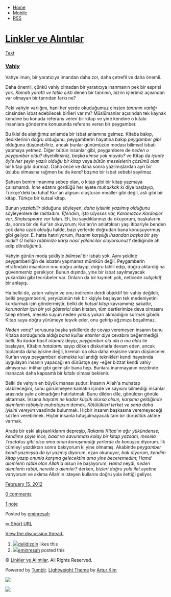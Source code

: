 -   [Home](/)
-   [Mobile](/mobile)
-   [RSS](http://eminresah.tumblr.com/rss)

[Linkler ve Alıntılar](/)
=========================

[Text](http://eminresah.tumblr.com/post/17634707776/vahiy)

### [Vahiy](http://eminresah.tumblr.com/post/17634707776/vahiy)

Vahye iman, bir yaratıcıya imandan daha zor, daha çetrefil ve daha
önemli.

Daha önemli, çünkü vahiy olmadan bir yaratıcıya inanmanın pek bir
esprisi yok. *Kainatı yarattı ve tatile çıktı* denen bir tanrının, bizim
işlerimiz açısından var olmayan bir tanrıdan farkı ne?

Peki vahyin varlığını, hani her yerde okuduğumuz cinsten *tanrının
varlığı* cinsinden isbat edebilecek birileri var mı? Müslümanlar
açısından tek kaynak kendine bu konuda referans veren bir kitap ve yine
kendine o kitabı insanlara gönderme konusunda referans veren bir
peygamber.

Bu ikisi de alıştığımız anlamda bir isbat anlamına gelmez. Kitaba bakıp,
dediklerinin doğru olduğunu, peygamberin hayatına bakıp *peygamber gibi*
olduğunu düşünebiliriz, ancak bunlar günümüzün modası bilimsel isbatı
yapmaya yetmez. Diğer bütün insanlar gibi, peygambere de *neden o
peygamber oldu?* diyebilirsiniz, *başka kimse yok muydu?* ve Kitap da
*içinde öyle her şeyin yazılı olduğu bir kitap* veya *bütün meselelerin
çözümü olan* bir kitap gibi durmaz. Daha önce ve daha sonra
yazılmışlardan ayrı bir üslubu olmasına rağmen bu da *kendi başına* bir
isbat sebebi sayılmaz.

Şahsen benim imanıma sebep olan, o kitap gibi bir kitap yazmaya
çalışmamdı. *İnne* edatını gördüğü her ayete *muhakkak ki* diye
başlayıp, Türkçe'deki bu tuhaf Kur'an algısını oluşturan mealler gibi
değil, aslı gibi bir kitap. Türkçe bir kutsal kitap.

Bunun *yazılabilir* olduğunu söyleyen, *daha iyisinin yazılmış olduğunu*
söyleyenlere de rastladım. *Efendim, işte Ulysses var, Karamazov
Kardeşler var, Shakespeare var* falan. Eh, bu saydıklarınızı da
okuyorum, başkalarını da, sonra bir de Kur'an okuyorum; Kur'an'ın
anlattıkları yaşı itibariyle benden çok daha uzak olduğu halde, bazı
yerlerde doğrudan bana konuşuyormuş gibi geliyor. E, hatta hatırlıyorum,
*ihsanın karşılığı ihsandan başka bir şey midir? O halde rabbinize karşı
nasıl yalancılar oluyorsunuz?* dediğinde ah edip *döndüğümü*.

Vahyin günün moda şekliyle *bilimsel* bir isbatı yok. Aynı şekilde
peygamberliğin de isbatını yapmamız mümkün değil. Peygamberin
etrafındaki insanların onu doğru anlayıp, doğru tahlil edip, doğru
aktardığına güvenmemiz gerekiyor. Bunun dışında, yine bir isbat
sayılmayacak yukardaki gibi tecrübeler var. Onların da bir kıymeti yok,
neticede *subjektif* bir anlayış.

Ha belki de, zaten vahyin ve onu indirenin derdi objektif bir vahiy
değildir, belki peygamberini, yeryüzünün tek bir kişiyle başlayan tek
medeniyetini kurdurmak için göndermiştir, belki de *kutsal kitap*
kavramımız sakattır, *korunanlar için bir yol gösterici* olan kitabın,
tüm dertlerimize deva olmasını talep etmek, mesela suyun neden yokuş
yukarı akmadığını sormak gibidir. Kitap suya doğru yürümeye teşvik eder,
onu getirip ağzınıza boşaltmaz.

*Neden varız?* sorusuna başka şekillerde de cevap veremeyen insanın bunu
Kitaba sorduğunda aldığı *bana kulluk etsinler diye* cevabını
beğenmediği belli. *Bu kadar basit olamaz* deyip, *peygamber ola ola o
mu oldu* ile başlayan, Kitabın *hatalarını* sayıp döken diskurlarla
devam eden, ancak toplamda daha iyisine değil, kremalı da olsa daha
ekşisine varan düşünceler. Kur'an veya peygamberi elemekte kullandığı
teknikleri kendi hayatında uygulayan insanın yapacağı en dürüstçe şey
-eğer bizzat kendi vahiy almıyorsa- intihar gibi gelmiştir bana hep.
Bunlara inanmayanın nezdinde inanacak daha kapsamlı bir *kitabı* olması
beklenir.

Belki de vahyin en büyük manası şudur: İnsanın Allah'a muhatap
olabileceğini, sonu görünmeyen kainatın içinde ve sayısını bilmediği
insanlar arasında yalnız olmadığını hatırlatmak. Bunu dilden dile,
gönülden gönüle aktarmak. İnsana *hayatın ne kadar küçük olursa olsun,
karşıma geldiğinde alemlerin rabbiyle muhatapsın* demek. *Kötülükleri
terket ve sana daha iyisini vereyim* vaadinde bulunmak. Hiçbir insanın
başkasına veremeyeceği sözleri verebilmek. Hiçbir insanla tutuşulmayacak
tam bir dürüstlük aktine varmak.

Arada bir eski alışkanlıklarım depreşip, *Rakamlı Kitap'ın ağır
yükündense, kendime şöyle ince, basit ve savunması kolay bir kitap
yazsam, mesela *Tractatus* gibi olsa ama onun konuşmadığı yerlerde de
konuşsa* diyorum. İlk cümleyi yazdıktan sonra bakıyorum ki yine olmamış.
Akabinde *peygamber kendi yazmışsa da iyi yazmış* diyorum, ezan
okunuyor, *bak diyorum, kendim kitap yazıp onunla karşına gelecektim ama
yine beceremedim*; *Hamd alemlerin rabbi olan Allah'a olsun* ile
başlıyorum; *Hamd* neydi, *neden alemlerin rabbi, nerede o alemler?*
derken, *bizleri doğru yola ilet* ayetine varıyorum ve aklıma Allah'ın
isteyen kullarını doğru yola ilettiği geliyor.

[February 15, 2012](http://eminresah.tumblr.com/post/17634707776/vahiy)

[0
comments](http://eminresah.tumblr.com/post/17634707776/vahiy#disqus_thread)

[1 note](http://eminresah.tumblr.com/post/17634707776/vahiy#notes)

Posted by [eminresah](http://eminresah.tumblr.com/)

[∞ Short URL](http://tmblr.co/ZWS1OyGR74b0)

[View the discussion thread.](http://erblog.disqus.com/?url=ref)

1.  [![](http://33.media.tumblr.com/avatar_f02712a49e85_16.png)](http://delidizgin.tumblr.com/ "Mâlumu îlâm ")[delidizgin](http://delidizgin.tumblr.com/ "Mâlumu îlâm")
    likes this
2.  [![](http://38.media.tumblr.com/avatar_06c8562d8d9e_16.png)](http://eminresah.tumblr.com/ "Linkler ve Alıntılar")[eminresah](http://eminresah.tumblr.com/ "Linkler ve Alıntılar")
    posted this

© [Linkler ve Alıntılar](/). All Rights Reserved.

Powered by [Tumblr](http://tumblr.com). [Lightweight
Theme](http://www.tumblr.com/theme/10820) by [Artur
Kim](http://arturkim.com)

![](https://px.srvcs.tumblr.com/impixu?T=1434918824&J=eyJ0eXBlIjoidXJsIiwidXJsIjoiaHR0cDpcL1wvZW1pbnJlc2FoLnR1bWJsci5jb21cL3Bvc3RcLzE3NjM0NzA3Nzc2XC92YWhpeSIsInJlcXR5cGUiOjAsInJvdXRlIjoiXC9wb3N0XC86aWRcLzpzdW1tYXJ5Iiwibm9zY3JpcHQiOjF9&U=HCFGNOIDHK&K=c0272118586ab3721cf204dd725b24d16e2d2cb2de4a3118803bb82aff18d2d6&R=)

![](https://px.srvcs.tumblr.com/impixu?T=1434918824&J=eyJ0eXBlIjoicG9zdCIsInVybCI6Imh0dHA6XC9cL2VtaW5yZXNhaC50dW1ibHIuY29tXC9wb3N0XC8xNzYzNDcwNzc3NlwvdmFoaXkiLCJyZXF0eXBlIjowLCJyb3V0ZSI6IlwvcG9zdFwvOmlkXC86c3VtbWFyeSIsInBvc3RzIjpbeyJwb3N0aWQiOiIxNzYzNDcwNzc3NiIsImJsb2dpZCI6IjM2NDgwMjgiLCJzb3VyY2UiOjMzfV0sIm5vc2NyaXB0IjoxfQ==&U=NBFPGMHPDF&K=d36777ce7d30b49b0f47ec9c1b9accc8de95a12d6aee76e99dbaf763583e047a&R=)

